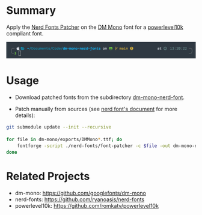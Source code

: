 # Summary

Apply the [Nerd Fonts Patcher](https://github.com/ryanoasis/nerd-fonts) on the [DM Mono](https://github.com/googlefonts/dm-mono) font for a [powerlevel10k](https://github.com/romkatv/powerlevel10k) compliant font.

![preview](./preview.png)

# Usage
* Download patched fonts from the subdirectory [dm-mono-nerd-font](https://github.com/minhuw/dm-mono-nerd-font/tree/main/dm-mono-nerd-font).

* Patch manually from sources (see [nerd font's document](https://github.com/ryanoasis/nerd-fonts#font-patcher) for more details):

```bash
git submodule update --init --recursive

for file in dm-mono/exports/DMMono*.ttf; do
    fontforge -script ./nerd-fonts/font-patcher -c $file -out dm-mono-nerd-font
done
```

# Related Projects
* dm-mono: https://github.com/googlefonts/dm-mono
* nerd-fonts: https://github.com/ryanoasis/nerd-fonts
* powerlevel10k: https://github.com/romkatv/powerlevel10k
